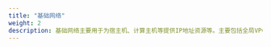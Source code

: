 ```yaml
---
title: "基础网络"
weight: 2
description: 基础网络主要用于为宿主机、计算主机等提供IP地址资源等。主要包括全局VPC、VPC、、二层网络、IP子网、预留IP。
---
```


